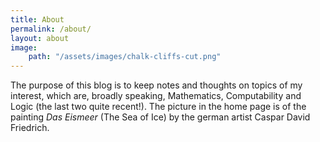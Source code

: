 ```yaml
---
title: About
permalink: /about/
layout: about
image:
    path: "/assets/images/chalk-cliffs-cut.png"
---
```


The purpose of this blog is to keep notes and thoughts on topics of my interest, which are, broadly speaking, Mathematics, Computability and Logic (the last two quite recent!). The picture in the home page is of the painting *Das Eismeer* (The Sea of Ice) by the german artist Caspar David Friedrich.